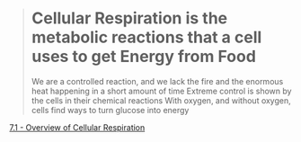 > # Cellular Respiration is the metabolic reactions that a cell uses to get Energy from Food
> We are a controlled reaction, and we lack the fire and the enormous heat happening in a short amount of time
> Extreme control is shown by the cells in their chemical reactions
> With oxygen, and without oxygen, cells find ways to turn glucose into energy

[7.1 - Overview of Cellular Respiration](https://github.com/MCBasterSheet/MCBasterSheet/blob/main/MCB150/pages/7.1%20-%20Overview%20of%20Cellular%20Respiration.md)

